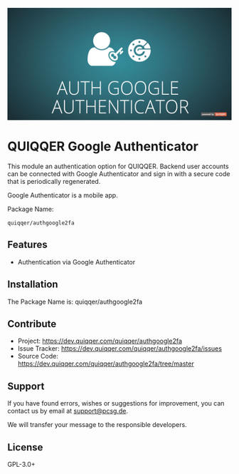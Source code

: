 ![QUIQQER Google Authenticator](bin/images/Readme.jpg)

QUIQQER Google Authenticator
========

This module an authentication option for QUIQQER. Backend user accounts can be connected with Google Authenticator
and sign in with a secure code that is periodically regenerated.

Google Authenticator is a mobile app.

Package Name:

    quiqqer/authgoogle2fa


Features
--------
* Authentication via Google Authenticator

Installation
------------
The Package Name is: quiqqer/authgoogle2fa


Contribute
----------
- Project: https://dev.quiqqer.com/quiqqer/authgoogle2fa
- Issue Tracker: https://dev.quiqqer.com/quiqqer/authgoogle2fa/issues
- Source Code: https://dev.quiqqer.com/quiqqer/authgoogle2fa/tree/master


Support
-------
If you have found errors, wishes or suggestions for improvement,
you can contact us by email at support@pcsg.de.

We will transfer your message to the responsible developers.

License
-------
GPL-3.0+